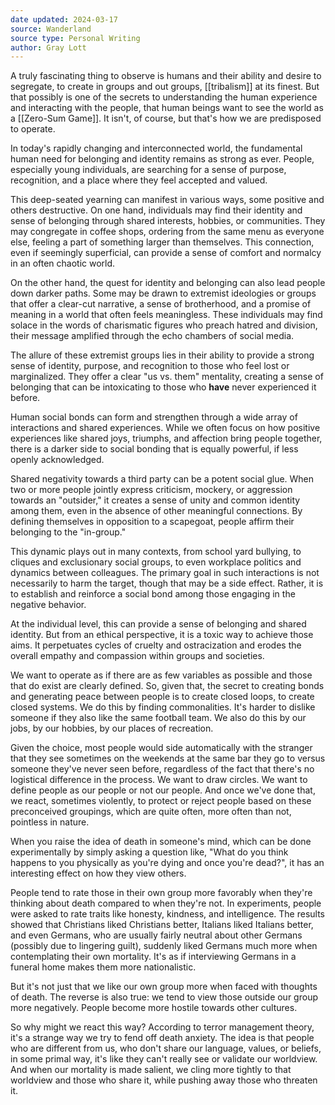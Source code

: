 ```yaml
---
date updated: 2024-03-17
source: Wanderland
source type: Personal Writing
author: Gray Lott
---
```

A truly fascinating thing to observe is humans and their ability and desire to segregate, to create in groups and out groups, [[tribalism]] at its finest. But that possibly is one of the secrets to understanding the human experience and interacting with the people, that human beings want to see the world as a [[Zero-Sum Game]]. It isn't, of course, but that's how we are predisposed to operate. 

In today's rapidly changing and interconnected world, the fundamental human need for belonging and identity remains as strong as ever. People, especially young individuals, are searching for a sense of purpose, recognition, and a place where they feel accepted and valued.

This deep-seated yearning can manifest in various ways, some positive and others destructive. On one hand, individuals may find their identity and sense of belonging through shared interests, hobbies, or communities. They may congregate in coffee shops, ordering from the same menu as everyone else, feeling a part of something larger than themselves. This connection, even if seemingly superficial, can provide a sense of comfort and normalcy in an often chaotic world.

On the other hand, the quest for identity and belonging can also lead people down darker paths. Some may be drawn to extremist ideologies or groups that offer a clear-cut narrative, a sense of brotherhood, and a promise of meaning in a world that often feels meaningless. These individuals may find solace in the words of charismatic figures who preach hatred and division, their message amplified through the echo chambers of social media.

The allure of these extremist groups lies in their ability to provide a strong sense of identity, purpose, and recognition to those who feel lost or marginalized. They offer a clear "us vs. them" mentality, creating a sense of belonging that can be intoxicating to those who **have** never experienced it before.

Human social bonds can form and strengthen through a wide array of interactions and shared experiences. While we often focus on how positive experiences like shared joys, triumphs, and affection bring people together, there is a darker side to social bonding that is equally powerful, if less openly acknowledged. 

Shared negativity towards a third party can be a potent social glue. When two or more people jointly express criticism, mockery, or aggression towards an "outsider," it creates a sense of unity and common identity among them, even in the absence of other meaningful connections. By defining themselves in opposition to a scapegoat, people affirm their belonging to the "in-group."

This dynamic plays out in many contexts, from school yard bullying, to cliques and exclusionary social groups, to even workplace politics and dynamics between colleagues. The primary goal in such interactions is not necessarily to harm the target, though that may be a side effect. Rather, it is to establish and reinforce a social bond among those engaging in the negative behavior. 

At the individual level, this can provide a sense of belonging and shared identity. But from an ethical perspective, it is a toxic way to achieve those aims. It perpetuates cycles of cruelty and ostracization and erodes the overall empathy and compassion within groups and societies.

We want to operate as if there are as few variables as possible and those that do exist are clearly defined. So, given that, the secret to creating bonds and generating peace between people is to create closed loops, to create closed systems. We do this by finding commonalities. It's harder to dislike someone if they also like the same football team. We also do this by our jobs, by our hobbies, by our places of recreation.

Given the choice, most people would side automatically with the stranger that they see sometimes on the weekends at the same bar they go to versus someone they've never seen before, regardless of the fact that there's no logistical difference in the process. We want to draw circles. We want to define people as our people or not our people. And once we've done that, we react, sometimes violently, to protect or reject people based on these preconceived groupings, which are quite often, more often than not, pointless in nature.

When you raise the idea of death in someone's mind, which can be done experimentally by simply asking a question like, "What do you think happens to you physically as you're dying and once you're dead?", it has an interesting effect on how they view others.

People tend to rate those in their own group more favorably when they're thinking about death compared to when they're not. In experiments, people were asked to rate traits like honesty, kindness, and intelligence. The results showed that Christians liked Christians better, Italians liked Italians better, and even Germans, who are usually fairly neutral about other Germans (possibly due to lingering guilt), suddenly liked Germans much more when contemplating their own mortality. It's as if interviewing Germans in a funeral home makes them more nationalistic.

But it's not just that we like our own group more when faced with thoughts of death. The reverse is also true: we tend to view those outside our group more negatively. People become more hostile towards other cultures.

So why might we react this way? According to terror management theory, it's a strange way we try to fend off death anxiety. The idea is that people who are different from us, who don't share our language, values, or beliefs, in some primal way, it's like they can't really see or validate our worldview. And when our mortality is made salient, we cling more tightly to that worldview and those who share it, while pushing away those who threaten it.
